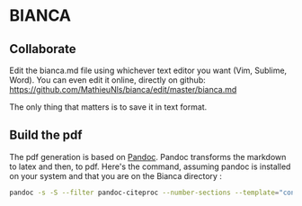 # BIANCA

## Collaborate

Edit the bianca.md file using whichever text editor you want (Vim, Sublime, Word). 
You can even edit it online, directly on github: https://github.com/MathieuNls/bianca/edit/master/bianca.md

The only thing that matters is to save it in text format.

## Build the pdf

The pdf generation is based on [Pandoc](http://pandoc.org/). Pandoc transforms the markdown to latex and then, to pdf. 
Here's the command, assuming pandoc is installed on your system and that you are on the Bianca directory :

```bash
pandoc -s -S --filter pandoc-citeproc --number-sections --template="config/default.latex" -o bianca.md.pdf *.md
```
